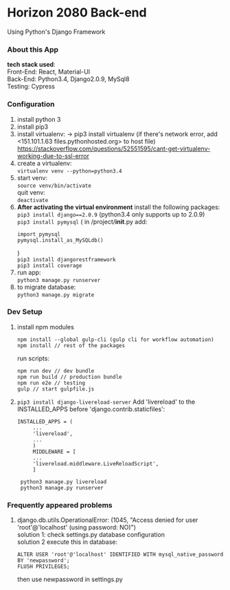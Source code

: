 # Horizon 2080 Back-end

Using Python's Django Framework

### About this App

<b>tech stack used</b>:<br>
Front-End: React, Material-UI<br>
Back-End: Python3.4, Django2.0.9, MySql8<br>
Testing: Cypress<br>

### Configuration

1. install python 3
2. install pip3
3. install virtualenv:
   -> pip3 install virtualenv (if there's network error, add <151.101.1.63 files.pythonhosted.org> to host file)
   https://stackoverflow.com/questions/52551595/cant-get-virtualenv-working-due-to-ssl-error
4. create a virtualenv:<br>
   `virtualenv venv --python=python3.4`
5. start venv:<br>
   `source venv/bin/activate`<br>
   quit venv:<br>
   `deactivate`
6. <b>After activating the virtual environment</b> install the following packages:<br>
   `pip3 install django==2.0.9` (python3.4 only supports up to 2.0.9)<br>
   `pip3 install pymysql` ( in /project/**init**.py add:<br>
    ```
    import pymysql
    pymysql.install_as_MySQLdb()
    ```
    )<br>
    `pip3 install djangorestframework`<br>
    `pip3 install coverage`
7. run app:<br>
   `python3 manage.py runserver`
8. to migrate database:<br>
   `python3 manage.py migrate`

### Dev Setup

1.  install npm modules
    ```
    npm install --global gulp-cli (gulp cli for workflow automation)
    npm install // rest of the packages
    ```
    run scripts:<br>
    ```
    npm run dev // dev bundle
    npm run build // production bundle
    npm run e2e // testing
    gulp // start gulpfile.js
    ```
2.  `pip3 install django-livereload-server` Add 'livereload' to the INSTALLED_APPS before 'django.contrib.staticfiles':

    ```
    INSTALLED_APPS = (
         ...
         'livereload',
         ...
         )
         MIDDLEWARE = [
         ...
         'livereload.middleware.LiveReloadScript',
         ]

     python3 manage.py livereload
     python3 manage.py runserver
    ```

### Frequently appeared problems

1. django.db.utils.OperationalError: (1045, "Access denied for user 'root'@'localhost' (using password: NO)")<br>
   solution 1: check settings.py database configuration<br>
   solution 2 execute this in database:<br>
    ```
    ALTER USER 'root'@'localhost' IDENTIFIED WITH mysql_native_password BY 'newpassword';
    FLUSH PRIVILEGES;
    ```
    then use newpassword in settings.py
